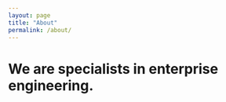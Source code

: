 ```yaml
---
layout: page
title: "About"
permalink: /about/
---
```

# We are specialists in enterprise engineering.
